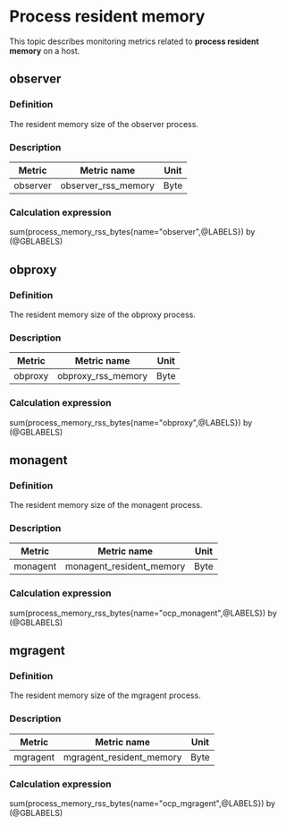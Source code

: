 # Process resident memory

This topic describes monitoring metrics related to **process resident memory** on a host.

## observer

### Definition

The resident memory size of the observer process.

### Description

| **Metric** | **Metric name** | **Unit** |
|---------|----------|--------|
| observer | observer_rss_memory | Byte |

### Calculation expression

sum(process_memory_rss_bytes{name="observer",@LABELS}) by (@GBLABELS)

## obproxy

### Definition

The resident memory size of the obproxy process.

### Description

| **Metric** | **Metric name** | **Unit** |
|---------|----------|--------|
| obproxy | obproxy_rss_memory | Byte |

### Calculation expression

sum(process_memory_rss_bytes{name="obproxy",@LABELS}) by (@GBLABELS)

## monagent

### Definition

The resident memory size of the monagent process.

### Description

| **Metric** | **Metric name** | **Unit** |
|---------|----------|--------|
| monagent | monagent_resident_memory | Byte |

### Calculation expression

sum(process_memory_rss_bytes{name="ocp_monagent",@LABELS}) by (@GBLABELS)

## mgragent

### Definition

The resident memory size of the mgragent process.

### Description

| **Metric** | **Metric name** | **Unit** |
|---------|----------|--------|
| mgragent | mgragent_resident_memory | Byte |

### Calculation expression

sum(process_memory_rss_bytes{name="ocp_mgragent",@LABELS}) by (@GBLABELS)
